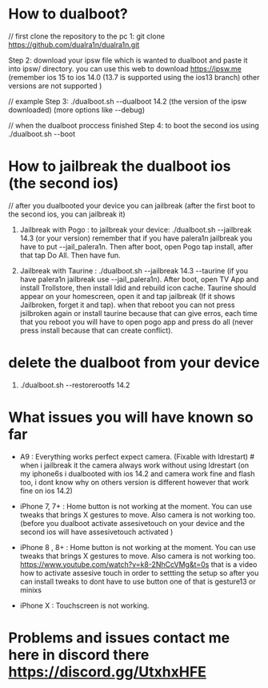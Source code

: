 # How to dualboot?

// first clone the repository to the pc
1: git clone https://github.com/dualra1n/dualra1n.git

Step 2: download your ipsw file which is wanted to dualboot and paste it into ipsw/ directory. you can use this web to download https://ipsw.me (remember ios 15 to ios 14.0 (13.7 is supported using the ios13 branch) other versions are not supported )

// example 
Step 3: ./dualboot.sh --dualboot 14.2  (the version of the ipsw downloaded) (more options like --debug)

// when the dualboot proccess finished
Step 4: to boot the second ios using ./dualboot.sh --boot


# How to jailbreak the dualboot ios (the second ios)

// after you dualbooted your device you can jailbreak (after the first boot to the second ios, you can jailbreak it) 

1) Jailbreak with Pogo : to jailbreak your device: ./dualboot.sh --jailbreak 14.3 (or your version) remember that if you have palera1n jailbreak you have to put --jail_palera1n. Then after boot, open Pogo tap install, after that tap Do All. Then have fun.

2) Jailbreak with Taurine :  ./dualboot.sh --jailbreak 14.3 --taurine (if you have palera1n jailbreak use --jail_palera1n). After boot, open TV App and install Trollstore, then install ldid and rebuild icon cache. Taurine should appear on your homescreen, open it and tap jailbreak (If it shows Jailbroken, forget it and tap). when that reboot you can not press jsilbroken again or install taurine because that can give erros, each time that you reboot you will have to open pogo app and press do all (never press install because that can create conflict).

# delete the dualboot from your device
1) ./dualboot.sh --restorerootfs 14.2


# What issues you will have known so far

- A9 : Everything works perfect expect camera. (Fixable with ldrestart) # when i jailbreak it the camera always work without using ldrestart (on my iphone6s i dualbooted with ios 14.2 and camera work fine and flash too, i dont know why on others version is different however that work fine on ios 14.2)


- iPhone 7, 7+ : Home button is not working at the moment. You can use tweaks that brings X gestures to move. Also camera is not working too. (before you dualboot activate assesivetouch on your device and the second ios will have assesivetouch activated )

- iPhone 8 , 8+ : Home button is not working at the moment. You can use tweaks that brings X gestures to move. Also camera is not working too. https://www.youtube.com/watch?v=k8-2NhCcVMg&t=0s that is a video how to activate assesive touch in order to settting the setup so after you can install tweaks to dont have to use button one of that is gesture13 or minixs

- iPhone X : Touchscreen is not working.


# Problems and issues contact me here in discord there https://discord.gg/UtxhxHFE
